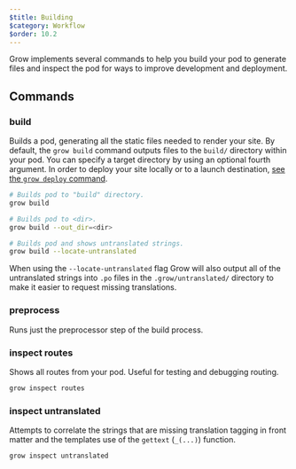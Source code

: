 ```yaml
---
$title: Building
$category: Workflow
$order: 10.2
---
```


Grow implements several commands to help you build your pod to generate files and inspect the pod for ways to improve development and deployment.

## Commands

### build

Builds a pod, generating all the static files needed to render your site. By default, the `grow build` command outputs files to the `build/` directory within your pod. You can specify a target directory by using an optional fourth argument. In order to deploy your site locally or to a launch destination, [see the `grow deploy` command]([url('/content/docs/workflow/deployment.md')]).

```bash
# Builds pod to "build" directory.
grow build

# Builds pod to <dir>.
grow build --out_dir=<dir>

# Builds pod and shows untranslated strings.
grow build --locate-untranslated
```

When using the `--locate-untranslated` flag Grow will also output all of the untranslated strings into `.po` files in the `.grow/untranslated/` directory to make it easier to request missing translations.

### preprocess

Runs just the preprocessor step of the build process.

### inspect routes

Shows all routes from your pod. Useful for testing and debugging routing.

```bash
grow inspect routes
```
### inspect untranslated

Attempts to correlate the strings that are missing translation tagging in front matter and the templates use of the `gettext` (`_(...)`) function.

```bash
grow inspect untranslated
```
